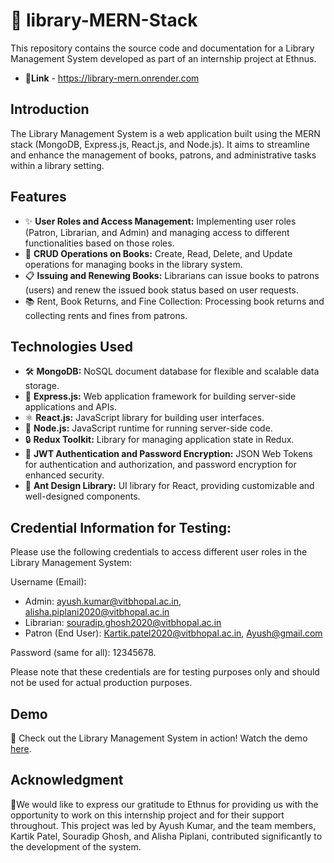 # 📓 library-MERN-Stack
This repository contains the source code and documentation for a Library Management System developed as part of an internship project at Ethnus.
- 🔗**Link** - https://library-mern.onrender.com

## Introduction
The Library Management System is a web application built using the MERN stack (MongoDB, Express.js, React.js, and Node.js). It aims to streamline and enhance the management of books, patrons, and administrative tasks within a library setting.

## Features
- ✨ **User Roles and Access Management:** Implementing user roles (Patron, Librarian, and Admin) and managing access to different functionalities based on those roles.
- 📖 **CRUD Operations on Books:** Create, Read, Delete, and Update operations for managing books in the library system.
- 📋 **Issuing and Renewing Books:** Librarians can issue books to patrons (users) and renew the issued book status based on user requests.
- 📚  Rent, Book Returns, and Fine Collection: Processing book returns and collecting rents and fines from patrons.

## Technologies Used
- 🛠️ **MongoDB:** NoSQL document database for flexible and scalable data storage.
- 🚀 **Express.js:** Web application framework for building server-side applications and APIs.
- ⚛️ **React.js:** JavaScript library for building user interfaces.
- 🔧 **Node.js:** JavaScript runtime for running server-side code.
- 🔒 **Redux Toolkit:** Library for managing application state in Redux.
- 🔐 **JWT Authentication and Password Encryption:** JSON Web Tokens for authentication and authorization, and password encryption for enhanced security.
- 💅 **Ant Design Library:** UI library for React, providing customizable and well-designed components.

## Credential Information for Testing:
Please use the following credentials to access different user roles in the Library Management System:

Username (Email):
- Admin: ayush.kumar@vitbhopal.ac.in, alisha.piplani2020@vitbhopal.ac.in
- Librarian: souradip.ghosh2020@vitbhopal.ac.in
- Patron (End User): Kartik.patel2020@vitbhopal.ac.in, Ayush@gmail.com

Password (same for all): 12345678.

Please note that these credentials are for testing purposes only and should not be used for actual production purposes.

## Demo
🎥 Check out the Library Management System in action! Watch the demo [here](https://drive.google.com/file/d/1gzlgaMWass1494lV5eC6mycq5aepyEeB/view).

## Acknowledgment
🙏We would like to express our gratitude to Ethnus for providing us with the opportunity to work on this internship project and for their support throughout. This project was led by Ayush Kumar, and the team members, Kartik Patel, Souradip Ghosh, and Alisha Piplani, contributed significantly to the development of the system.
